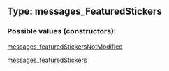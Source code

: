 ## Type: messages\_FeaturedStickers  

### Possible values (constructors):

[messages\_featuredStickersNotModified](../constructors/messages_featuredStickersNotModified.md)  

[messages\_featuredStickers](../constructors/messages_featuredStickers.md)  

